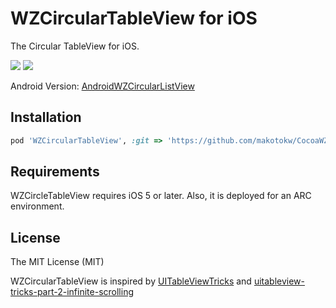 WZCircularTableView for iOS
=====

The Circular TableView for iOS.

[![](https://dl.dropboxusercontent.com/u/8932138/screenshot/CocoaWZCircularTableView/1-thumb.png)](https://dl.dropboxusercontent.com/u/8932138/screenshot/CocoaWZCircularTableView/1.png)
[![](https://dl.dropboxusercontent.com/u/8932138/screenshot/CocoaWZCircularTableView/2-thumb.png)](https://dl.dropboxusercontent.com/u/8932138/screenshot/CocoaWZCircularTableView/2.png)

Android Version: [AndroidWZCircularListView](https://github.com/makotokw/AndroidWZCircularListView)

## Installation

```ruby
pod 'WZCircularTableView', :git => 'https://github.com/makotokw/CocoaWZCircularTableView.git'
```

## Requirements

WZCircleTableView requires iOS 5 or later. Also, it is deployed for an ARC environment.

## License

The MIT License (MIT)  

WZCircularTableView is inspired by [UITableViewTricks](https://github.com/bharath2020/UITableViewTricks) and [uitableview-tricks-part-2-infinite-scrolling](https://iphone2020.wordpress.com/2012/10/01/uitableview-tricks-part-2-infinite-scrolling/)
